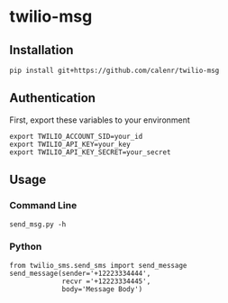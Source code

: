 # twilio-msg

## Installation
```
pip install git+https://github.com/calenr/twilio-msg
```

## Authentication
First, export these variables to your environment
```
export TWILIO_ACCOUNT_SID=your_id
export TWILIO_API_KEY=your_key
export TWILIO_API_KEY_SECRET=your_secret
```

## Usage
### Command Line
```
send_msg.py -h
```
### Python
```
from twilio_sms.send_sms import send_message
send_message(sender='+12223334444',
             recvr ='+12223334445',
             body='Message Body')
```
